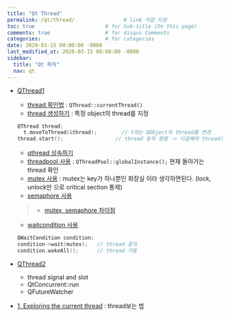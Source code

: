 ```yaml
---
title: "Qt Thread"
permalink: /qt/thread/                # link 직접 지정
toc: true                       # for Sub-title (On this page)
comments: true                  # for disqus Comments
categories:                     # for categories
date: 2020-03-15 00:00:00 -0000
last_modified_at: 2020-03-15 00:00:00 -0000
sidebar:
  title: "Qt 목차"
  nav: qt
---
```


* [QThread1](/qt/thread/theorem1/)
    - [thread 확인법](/qt/thread/check/) : `QThread::currentThread()`
    - [thread 생성하기](/qt/thread/make/) : 특정 object의 thread를 지정
    ```cpp
    QThread thread;
	  t.moveToThread(&thread);        // t라는 QObject의 thread를 변경
    thread.start();                 // thread 동작 명령 -> 이걸해야 thread생성이 됨.
    ```
    - [qthread 상속하기](/qt/thread/Inheritance/)
    - [threadpool 사용](/qt/thread/threadpool/) : `QThreadPool::globalInstance();` 현재 돌아가는 thread 확인
    - [mutex 사용](/qt/thread/mutex/) : mutex는 key가 하나뿐인 화장실 이라 생각하면된다. (lock, unlock만 으로 critical section 통제)
    - [semaphore 사용](/qt/thread/semaphore/)
    > * [mutex, semaphore 차이점](https://worthpreading.tistory.com/90)
    - [waitcondition 사용](/qt/thread/waitcondition/)
    ```cpp
    QWaitCondition condition;
    condition->wait(mutex);   // thread 중지
    condition.wakeAll();      // thread 가동
    ```
* [QThread2](/qt/thread/theorem2/)
    - thread signal and slot
    - QtConcurrent::run
    - QFutureWatcher

* [1. Exploring the current thread](/qt/core/thread/) : thread보는 법